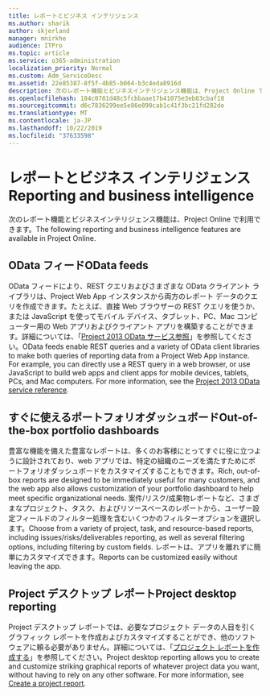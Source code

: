 ```yaml
---
title: レポートとビジネス インテリジェンス
ms.author: sharik
author: skjerland
manager: mnirkhe
audience: ITPro
ms.topic: article
ms.service: o365-administration
localization_priority: Normal
ms.custom: Adm_ServiceDesc
ms.assetid: 22e85387-8f5f-4b85-b064-b3c4eda8916d
description: 次のレポート機能とビジネスインテリジェンス機能は、Project Online で利用できます。
ms.openlocfilehash: 184c0781d48c5fcbbaae17b41075e3eb83cbaf18
ms.sourcegitcommit: d6c7836299ee5e86e890cab1c41f3bc21fd282de
ms.translationtype: MT
ms.contentlocale: ja-JP
ms.lasthandoff: 10/22/2019
ms.locfileid: "37633598"
---
```

# <a name="reporting-and-business-intelligence"></a><span data-ttu-id="6ec70-103">レポートとビジネス インテリジェンス</span><span class="sxs-lookup"><span data-stu-id="6ec70-103">Reporting and business intelligence</span></span>

<span data-ttu-id="6ec70-104">次のレポート機能とビジネスインテリジェンス機能は、Project Online で利用できます。</span><span class="sxs-lookup"><span data-stu-id="6ec70-104">The following reporting and business intelligence features are available in Project Online.</span></span>
  
## <a name="odata-feeds"></a><span data-ttu-id="6ec70-105">OData フィード</span><span class="sxs-lookup"><span data-stu-id="6ec70-105">OData feeds</span></span>

<span data-ttu-id="6ec70-p101">OData フィードにより、REST クエリおよびさまざまな OData クライアント ライブラリは、Project Web App インスタンスから両方のレポート データのクエリを作成できます。たとえば、直接 Web ブラウザーの REST クエリを使うか、または JavaScript を使ってモバイル デバイス、タブレット、PC、Mac コンピューター用の Web アプリおよびクライアント アプリを構築することができます。詳細については、「[Project 2013 OData サービス参照](http://go.microsoft.com/fwlink/?LinkID=823655&amp;clcid=0x409)」を参照してください。</span><span class="sxs-lookup"><span data-stu-id="6ec70-p101">OData feeds enable REST queries and a variety of OData client libraries to make both queries of reporting data from a Project Web App instance. For example, you can directly use a REST query in a web browser, or use JavaScript to build web apps and client apps for mobile devices, tablets, PCs, and Mac computers. For more information, see the [Project 2013 OData service reference](http://go.microsoft.com/fwlink/?LinkID=823655&amp;clcid=0x409).</span></span>
  
## <a name="out-of-the-box-portfolio-dashboards"></a><span data-ttu-id="6ec70-109">すぐに使えるポートフォリオダッシュボード</span><span class="sxs-lookup"><span data-stu-id="6ec70-109">Out-of-the-box portfolio dashboards</span></span>

<span data-ttu-id="6ec70-110">豊富な機能を備えた豊富なレポートは、多くのお客様にとってすぐに役に立つように設計されており、web アプリでは、特定の組織のニーズを満たすためにポートフォリオダッシュボードをカスタマイズすることもできます。</span><span class="sxs-lookup"><span data-stu-id="6ec70-110">Rich, out-of-box reports are designed to be immediately useful for many customers, and the web app also allows customization of your portfolio dashboard to help meet specific organizational needs.</span></span> <span data-ttu-id="6ec70-111">案件/リスク/成果物レポートなど、さまざまなプロジェクト、タスク、およびリソースベースのレポートから、ユーザー設定フィールドのフィルター処理を含むいくつかのフィルターオプションを選択します。</span><span class="sxs-lookup"><span data-stu-id="6ec70-111">Choose from a variety of project, task, and resource-based reports, including issues/risks/deliverables reporting, as well as several filtering options, including filtering by custom fields.</span></span> <span data-ttu-id="6ec70-112">レポートは、アプリを離れずに簡単にカスタマイズできます。</span><span class="sxs-lookup"><span data-stu-id="6ec70-112">Reports can be customized easily without leaving the app.</span></span> 
  
## <a name="project-desktop-reporting"></a><span data-ttu-id="6ec70-113">Project デスクトップ レポート</span><span class="sxs-lookup"><span data-stu-id="6ec70-113">Project desktop reporting</span></span>

<span data-ttu-id="6ec70-p103">Project デスクトップ レポートでは、必要なプロジェクト データの人目を引くグラフィック レポートを作成およびカスタマイズすることができ、他のソフトウェアに頼る必要がありません。詳細については、「[プロジェクト レポートを作成する](http://go.microsoft.com/fwlink/?LinkID=823657&amp;clcid=0x409)」を参照してください。</span><span class="sxs-lookup"><span data-stu-id="6ec70-p103">Project desktop reporting allows you to create and customize striking graphical reports of whatever project data you want, without having to rely on any other software. For more information, see [Create a project report](http://go.microsoft.com/fwlink/?LinkID=823657&amp;clcid=0x409).</span></span>
  